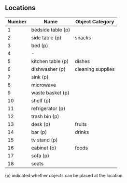 ## Locations
| Number | Name  | Object Category
| ------------ | ----------- | ----------- |
| 1 | bedside table (p) |
| 2 | side table (p) | snacks |
| 3 | bed (p) |
| 4 | - |
| 5 | kitchen table (p) | dishes |
| 6 | dishwasher (p) | cleaning supplies |
| 7 | sink (p) |  |
| 8 | microwave |
| 9 | waste basket (p) |  
| 10 | shelf (p) |  |
| 11 | refrigerator (p) |
| 12 | trash bin (p) | 
| 13 | desk (p) | fruits |
| 14 | bar (p) | drinks |
| 15 | tv stand (p) |
| 16 | cabinet (p) | foods |
| 17 | sofa (p) |
| 18 | seats |


(p) indicated whether objects can be placed at the location